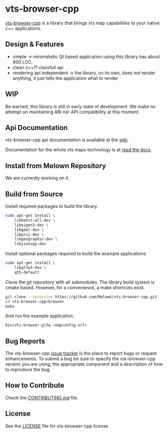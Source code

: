 # vts-browser-cpp

[vts-browser-cpp](https://github.com/melown/vts-browser-cpp) is a library
that brings vts map capabilities to your native c++ applications.

## Design & Features

- simple -> minimalistic Qt based application using this library has about 800 LOC.
- clean c++11 classfull api
- rendering api independent -> the library, on its own, does not render anything, it just tells the application what to render

## WIP

Be warned, this library is still in early state of development.
We make no attempt on maintaining ABI nor API compatibility at this moment.

## Api Documentation

vts-browser-cpp api documentation is available at the
[wiki](https://github.com/Melown/vts-browser-cpp/wiki).

Documentation for the whole vts maps technology is at
[read the docs](https://melown.readthedocs.io).

## Install from Melown Repository

We are currently working on it.

## Build from Source

Install required packages to build the library.

```bash
sudo apt-get install \
	libboost-all-dev \
	libeigen3-dev \
	libgdal-dev \
	libproj-dev \
	libgeographic-dev \
	libjsoncpp-dev
```

Install optional packages required to build the example applications.

```bash
sudo apt-get install \
	libglfw3-dev \
	qt5-default
```

Clone the git repository with all submodules.
The library build system is cmake based.
However, for a convenience, a make shortcuts exist.

```bash
git clone --recursive https://github.com/Melown/vts-browser-cpp.git
cd vts-browser-cpp/browser
make
```

And run the example application.

```bash
bin/vts-browser-glfw <mapconfig-url>
```

## Bug Reports

The vts-browser-cpp [issue tracker](https://github.com/melown/vts-browser-cpp/issues) is the
place to report bugs or request enhancements. To submit a bug be sure to specify
the vts-browser-cpp version you are using, the appropriate component and a description of how
to reproduce the bug.

## How to Contribute

Check the [CONTRIBUTING.md](CONTRIBUTING.md) file.

## License

See the [LICENSE](LICENSE) file for vts-browser-cpp license.

